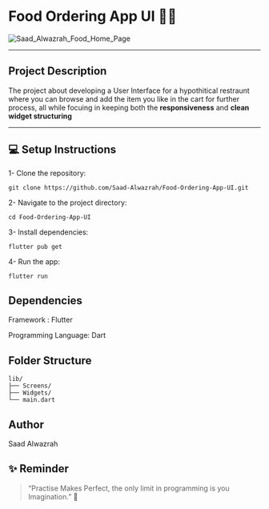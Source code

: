 # Food Ordering App UI 🍔📱

![Saad_Alwazrah_Food_Home_Page](https://github.com/user-attachments/assets/61a37e1a-6b82-4fb5-9e37-a51f82907d77)
     

---

## Project Description

The project about developing a User Interface for a hypothitical restraunt where you can browse and add the item you like in the cart for further process, all while focuing in keeping both the **responsiveness** and **clean widget structuring** 


---


## 💻 Setup Instructions

1- Clone the repository:

  ```
  git clone https://github.com/Saad-Alwazrah/Food-Ordering-App-UI.git
  ```

2- Navigate to the project directory:

   ```
   cd Food-Ordering-App-UI
   ```

3- Install dependencies:

   ```
   flutter pub get
   ```

4- Run the app:

   ```
   flutter run
   ```

## Dependencies 

  Framework : Flutter

  Programming Language: Dart


## Folder Structure

    lib/
    ├── Screens/
    ├── Widgets/
    └── main.dart

## Author 

Saad Alwazrah


## ✨ Reminder

> “Practise Makes Perfect, the only limit in programming is you Imagination.” 🚀
